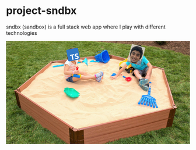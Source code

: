 # project-sndbx
sndbx (sandbox) is a full stack web app where I play with different technologies

![cover image](sndbx_cover.png)
